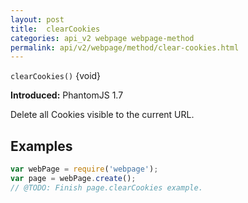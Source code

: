 ```yaml
---
layout: post
title:  clearCookies
categories: api_v2 webpage webpage-method
permalink: api/v2/webpage/method/clear-cookies.html
---
```


`clearCookies()` {void}

**Introduced:** PhantomJS 1.7

Delete all Cookies visible to the current URL.

## Examples

```javascript
var webPage = require('webpage');
var page = webPage.create();
// @TODO: Finish page.clearCookies example.
```








